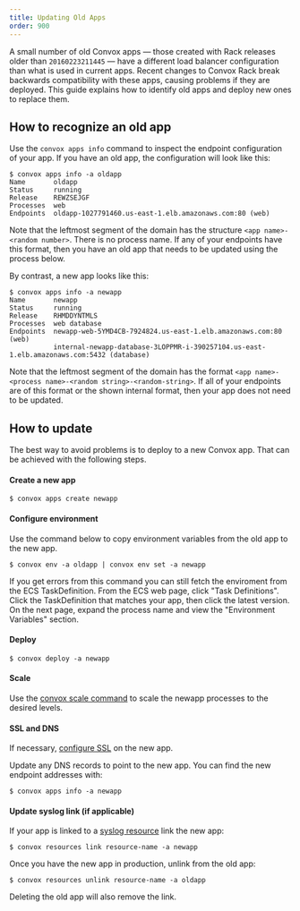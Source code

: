 ```yaml
---
title: Updating Old Apps
order: 900
---
```


A small number of old Convox apps — those created with Rack releases older than `20160223211445` — have a different load balancer configuration than what is used in current apps. Recent changes to Convox Rack break backwards compatibility with these apps, causing problems if they are deployed. This guide explains how to identify old apps and deploy new ones to replace them.

## How to recognize an old app

Use the `convox apps info` command to inspect the endpoint configuration of your app. If you have an old app, the configuration will look like this:

```
$ convox apps info -a oldapp
Name       oldapp
Status     running
Release    REWZSEJGF
Processes  web
Endpoints  oldapp-1027791460.us-east-1.elb.amazonaws.com:80 (web)
```

Note that the leftmost segment of the domain has the structure `<app name>-<random number>`. There is no process name. If any of your endpoints have this format, then you have an old app that needs to be updated using the process below.

By contrast, a new app looks like this:

```
$ convox apps info -a newapp
Name       newapp
Status     running
Release    RHMDDYNTMLS
Processes  web database
Endpoints  newapp-web-5YMD4CB-7924824.us-east-1.elb.amazonaws.com:80 (web)
           internal-newapp-database-3LOPPMR-i-390257104.us-east-1.elb.amazonaws.com:5432 (database)
```

Note that the leftmost segment of the domain has the format `<app name>-<process name>-<random string>-<random-string>`. If all of your endpoints are of this format or the shown internal format, then your app does not need to be updated.

## How to update

The best way to avoid problems is to deploy to a new Convox app. That can be achieved with the following steps.

#### Create a new app

```
$ convox apps create newapp
```

#### Configure environment

Use the command below to copy environment variables from the old app to the new app.

```
$ convox env -a oldapp | convox env set -a newapp
```

If you get errors from this command you can still fetch the enviroment from the ECS TaskDefinition. From the ECS web page, click "Task Definitions". Click the TaskDefinition that matches your app, then click the latest version. On the next page, expand the process name and view the "Environment Variables" section.

#### Deploy

```
$ convox deploy -a newapp
```

#### Scale

Use the [convox scale command](/docs/scaling) to scale the newapp processes to the desired levels.

#### SSL and DNS

If necessary, [configure SSL](/docs/ssl/) on the new app.

Update any DNS records to point to the new app. You can find the new endpoint addresses with:

```
$ convox apps info -a newapp
```

#### Update syslog link (if applicable)

If your app is linked to a [syslog resource](/docs/syslog) link the new app:

```
$ convox resources link resource-name -a newapp
```

Once you have the new app in production, unlink from the old app:

```
$ convox resources unlink resource-name -a oldapp
```

Deleting the old app will also remove the link.
